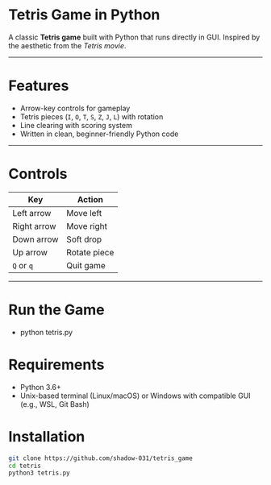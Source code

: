# Tetris Game in Python

A classic **Tetris game** built with Python that runs directly in GUI. 
Inspired by the aesthetic from the *Tetris movie*.

---

# Features
- Arrow-key controls for gameplay
- Tetris pieces (`I`, `O`, `T`, `S`, `Z`, `J`, `L`) with rotation
- Line clearing with scoring system
- Written in clean, beginner-friendly Python code

---

# Controls

| Key          |  Action         
|------------- |----------------|
| Left arrow   | Move left     |
| Right arrow  | Move right    |
| Down arrow   | Soft drop     |
| Up arrow     | Rotate piece  |
| `Q` or `q`   | Quit game     |

---

# Run the Game
- python tetris.py
# Requirements
- Python 3.6+
- Unix-based terminal (Linux/macOS) or Windows with compatible GUI (e.g., WSL, Git Bash)

# Installation

```bash
git clone https://github.com/shadow-031/tetris_game
cd tetris
python3 tetris.py
